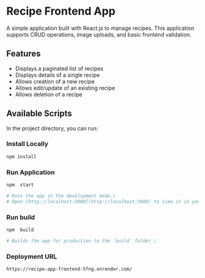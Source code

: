 # Recipe Frontend App

A simple application built with React.js to manage recipes. This application supports CRUD operations, image uploads, and basic frontend validation.

## Features

- Displays a paginated list of recipes
- Displays details of a single recipe
- Allows creation of a new recipe
- Allows edit/update of an existing recipe
- Allows deletion of a recipe

## Available Scripts

In the project directory, you can run:

### Install Locally

```bash
npm install

```

### Run Application

```bash
npm  start

# Runs the app in the development mode.\
# Open [http://localhost:3000](http://localhost:3000) to view it in your browser. 
```
### Run build

```bash
npm  build

# Builds the app for production to the `build` folder.\

```

### Deployment URL
```bash
https://recipe-app-frontend-5fng.onrender.com/
```
